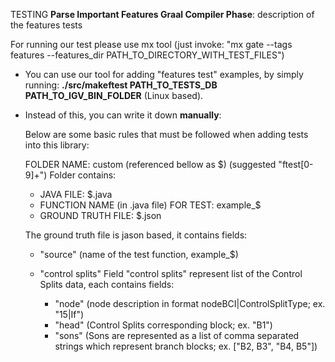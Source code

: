 TESTING **Parse Important Features Graal Compiler Phase**: description of the features tests

For running our test please use mx tool (just invoke: "mx gate --tags features --features_dir PATH_TO_DIRECTORY_WITH_TEST_FILES")

* You can use our tool for adding "features test" examples, by simply running: **./src/makeftest   PATH_TO_TESTS_DB   PATH_TO_IGV_BIN_FOLDER** (Linux based).

* Instead of this, you can write it down **manually**:

  Below are some basic rules that must be followed when adding tests into this library:
  
  FOLDER NAME: custom (referenced bellow as $) (suggested "ftest[0-9]+")
  Folder contains: 
  * JAVA FILE: $.java
  * FUNCTION NAME (in .java file) FOR TEST: example_$
  * GROUND TRUTH FILE: $.json

  The ground truth file is jason based, it contains fields:
  * "source" (name of the test function, example_$)
  * "control splits"
    Field "control splits" represent list of the Control Splits data, each contains fields:
  
      * "node" (node description in format nodeBCI|ControlSplitType; ex. "15|If")
      * "head" (Control Splits corresponding block; ex. "B1")
      * "sons" (Sons are represented as a list of comma separated strings which represent branch blocks; ex. ["B2, B3", "B4, B5"])


